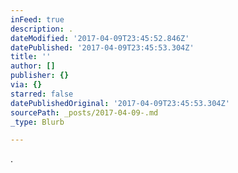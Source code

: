 ```yaml
---
inFeed: true
description: .
dateModified: '2017-04-09T23:45:52.846Z'
datePublished: '2017-04-09T23:45:53.304Z'
title: ''
author: []
publisher: {}
via: {}
starred: false
datePublishedOriginal: '2017-04-09T23:45:53.304Z'
sourcePath: _posts/2017-04-09-.md
_type: Blurb

---
```

.